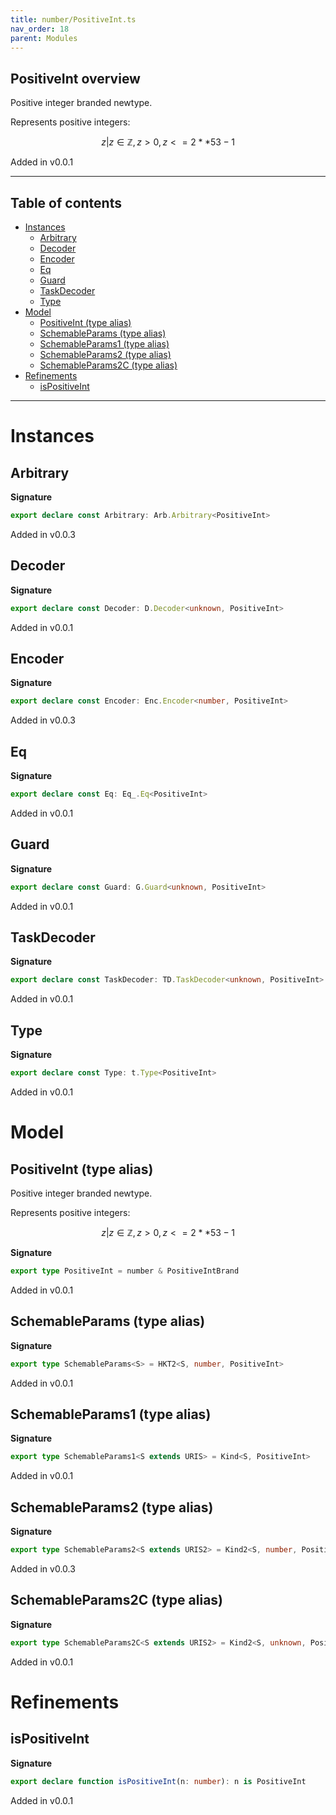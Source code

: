 ```yaml
---
title: number/PositiveInt.ts
nav_order: 18
parent: Modules
---
```


## PositiveInt overview

Positive integer branded newtype.

Represents positive integers:

```math
 { z | z ∈ ℤ, z > 0, z <= 2 ** 53 - 1 }
```

Added in v0.0.1

---

<h2 class="text-delta">Table of contents</h2>

- [Instances](#instances)
  - [Arbitrary](#arbitrary)
  - [Decoder](#decoder)
  - [Encoder](#encoder)
  - [Eq](#eq)
  - [Guard](#guard)
  - [TaskDecoder](#taskdecoder)
  - [Type](#type)
- [Model](#model)
  - [PositiveInt (type alias)](#positiveint-type-alias)
  - [SchemableParams (type alias)](#schemableparams-type-alias)
  - [SchemableParams1 (type alias)](#schemableparams1-type-alias)
  - [SchemableParams2 (type alias)](#schemableparams2-type-alias)
  - [SchemableParams2C (type alias)](#schemableparams2c-type-alias)
- [Refinements](#refinements)
  - [isPositiveInt](#ispositiveint)

---

# Instances

## Arbitrary

**Signature**

```ts
export declare const Arbitrary: Arb.Arbitrary<PositiveInt>
```

Added in v0.0.3

## Decoder

**Signature**

```ts
export declare const Decoder: D.Decoder<unknown, PositiveInt>
```

Added in v0.0.1

## Encoder

**Signature**

```ts
export declare const Encoder: Enc.Encoder<number, PositiveInt>
```

Added in v0.0.3

## Eq

**Signature**

```ts
export declare const Eq: Eq_.Eq<PositiveInt>
```

Added in v0.0.1

## Guard

**Signature**

```ts
export declare const Guard: G.Guard<unknown, PositiveInt>
```

Added in v0.0.1

## TaskDecoder

**Signature**

```ts
export declare const TaskDecoder: TD.TaskDecoder<unknown, PositiveInt>
```

Added in v0.0.1

## Type

**Signature**

```ts
export declare const Type: t.Type<PositiveInt>
```

Added in v0.0.1

# Model

## PositiveInt (type alias)

Positive integer branded newtype.

Represents positive integers:

```math
 { z | z ∈ ℤ, z > 0, z <= 2 ** 53 - 1 }
```

**Signature**

```ts
export type PositiveInt = number & PositiveIntBrand
```

Added in v0.0.1

## SchemableParams (type alias)

**Signature**

```ts
export type SchemableParams<S> = HKT2<S, number, PositiveInt>
```

Added in v0.0.1

## SchemableParams1 (type alias)

**Signature**

```ts
export type SchemableParams1<S extends URIS> = Kind<S, PositiveInt>
```

Added in v0.0.1

## SchemableParams2 (type alias)

**Signature**

```ts
export type SchemableParams2<S extends URIS2> = Kind2<S, number, PositiveInt>
```

Added in v0.0.3

## SchemableParams2C (type alias)

**Signature**

```ts
export type SchemableParams2C<S extends URIS2> = Kind2<S, unknown, PositiveInt>
```

Added in v0.0.1

# Refinements

## isPositiveInt

**Signature**

```ts
export declare function isPositiveInt(n: number): n is PositiveInt
```

Added in v0.0.1
